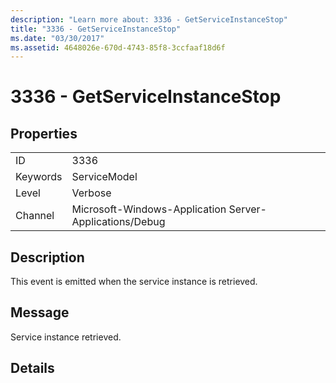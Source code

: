 ```yaml
---
description: "Learn more about: 3336 - GetServiceInstanceStop"
title: "3336 - GetServiceInstanceStop"
ms.date: "03/30/2017"
ms.assetid: 4648026e-670d-4743-85f8-3ccfaaf18d6f
---
```

# 3336 - GetServiceInstanceStop

## Properties  
  
|||  
|-|-|  
|ID|3336|  
|Keywords|ServiceModel|  
|Level|Verbose|  
|Channel|Microsoft-Windows-Application Server-Applications/Debug|  
  
## Description  

 This event is emitted when the service instance is retrieved.  
  
## Message  

 Service instance retrieved.  
  
## Details
